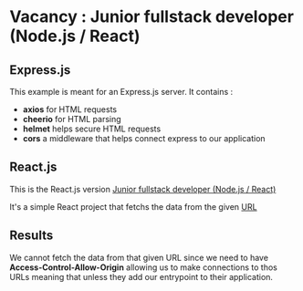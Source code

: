 # Vacancy : Junior fullstack developer (Node.js / React)

## Express.js

This example is meant for an Express.js server.
It contains :

- **axios** for HTML requests
- **cheerio** for HTML parsing
- **helmet** helps secure HTML requests
- **cors** a middleware that helps connect express to our application

## React.js

This is the React.js version
[Junior fullstack developer (Node.js / React)](https://github.com/duncan-f/newmax_react)

It's a simple React project that fetchs the data from the given
[URL](https://www.wildberries.ru/catalog/146972802/detail.aspx)

## Results

We cannot fetch the data from that given URL since we need to have
**Access-Control-Allow-Origin** allowing us to make connections to thos URLs
meaning that unless they add our entrypoint to their application.
